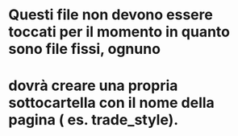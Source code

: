 # Questi file non devono essere toccati per il momento in quanto sono file fissi, ognuno 
# dovrà creare una propria sottocartella con il nome della pagina ( es. trade_style).